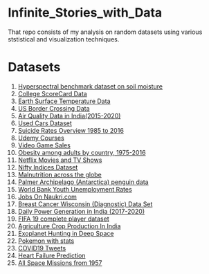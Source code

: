 # Infinite_Stories_with_Data
That repo consists of my analysis on random datasets using various ststistical and visualization techniques.

# Datasets
1. <a href="https://zenodo.org/record/1227837#.XqgTqikzbcc">Hyperspectral benchmark dataset on soil moisture</a>
2. <a href="https://collegescorecard.ed.gov/data/">College ScoreCard Data</a>
3. <a href="https://www.kaggle.com/berkeleyearth/climate-change-earth-surface-temperature-data">Earth Surface Temperature Data</a>
4. <a href="https://www.kaggle.com/divyansh22/us-border-crossing-data">US Border Crossing Data</a>
5. <a href="https://www.kaggle.com/rohanrao/air-quality-data-in-india">Air Quality Data in India(2015-2020)</a>
6. <a href="https://www.kaggle.com/austinreese/craigslist-carstrucks-data">Used Cars Dataset</a>
7. <a href="https://www.kaggle.com/russellyates88/suicide-rates-overview-1985-to-2016">Suicide Rates Overview 1985 to 2016</a>
8. <a href="https://www.kaggle.com/andrewmvd/udemy-courses">Udemy Courses</a>
9. <a href="https://www.kaggle.com/gregorut/videogamesales">Video Game Sales</a>
10. <a href="https://www.kaggle.com/amanarora/obesity-among-adults-by-country-19752016">Obesity among adults by country, 1975-2016</a>
11. <a href="https://www.kaggle.com/shivamb/netflix-shows">Netflix Movies and TV Shows</a>
12. <a href="https://www.kaggle.com/sudalairajkumar/nifty-indices-dataset">Nifty Indices Dataset</a>
13. <a href="https://www.kaggle.com/ruchi798/malnutrition-across-the-globe">Malnutrition across the globe</a>
14. <a href="https://www.kaggle.com/parulpandey/palmer-archipelago-antarctica-penguin-data">Palmer Archipelago (Antarctica) penguin data</a>
15. <a href="https://www.kaggle.com/sovannt/world-bank-youth-unemployment">World Bank Youth Unemployment Rates</a>
16. <a href="https://www.kaggle.com/promptcloud/jobs-on-naukricom">Jobs On Naukri.com</a>
17. <a href="https://www.kaggle.com/uciml/breast-cancer-wisconsin-data">Breast Cancer Wisconsin (Diagnostic) Data Set</a>
18. <a href="https://www.kaggle.com/navinmundhra/daily-power-generation-in-india-20172020">Daily Power Generation in India (2017-2020)</a>
19. <a href="https://www.kaggle.com/karangadiya/fifa19">FIFA 19 complete player dataset</a>
20. <a href="https://www.kaggle.com/srinivas1/agricuture-crops-production-in-india">Agriculture Crop Production In India</a>
21. <a href="https://www.kaggle.com/keplersmachines/kepler-labelled-time-series-data">Exoplanet Hunting in Deep Space</a>
22. <a href="https://www.kaggle.com/abcsds/pokemon">Pokemon with stats</a>
23. <a href="https://www.kaggle.com/gpreda/covid19-tweets">COVID19 Tweets</a>
24. <a href="https://www.kaggle.com/andrewmvd/heart-failure-clinical-data">Heart Failure Prediction</a>
25. <a href="https://www.kaggle.com/agirlcoding/all-space-missions-from-1957">All Space Missions from 1957</a>
